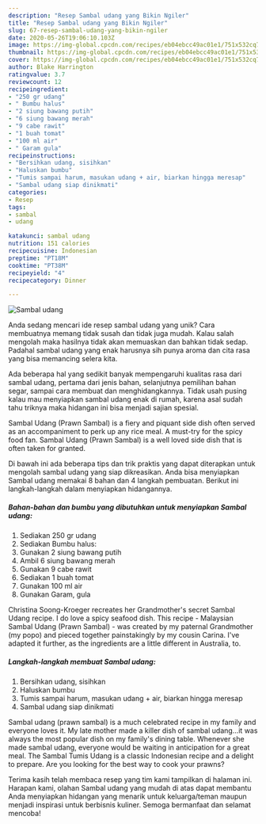 ```yaml
---
description: "Resep Sambal udang yang Bikin Ngiler"
title: "Resep Sambal udang yang Bikin Ngiler"
slug: 67-resep-sambal-udang-yang-bikin-ngiler
date: 2020-05-26T19:06:10.103Z
image: https://img-global.cpcdn.com/recipes/eb04ebcc49ac01e1/751x532cq70/sambal-udang-foto-resep-utama.jpg
thumbnail: https://img-global.cpcdn.com/recipes/eb04ebcc49ac01e1/751x532cq70/sambal-udang-foto-resep-utama.jpg
cover: https://img-global.cpcdn.com/recipes/eb04ebcc49ac01e1/751x532cq70/sambal-udang-foto-resep-utama.jpg
author: Blake Harrington
ratingvalue: 3.7
reviewcount: 12
recipeingredient:
- "250 gr udang"
- " Bumbu halus"
- "2 siung bawang putih"
- "6 siung bawang merah"
- "9 cabe rawit"
- "1 buah tomat"
- "100 ml air"
- " Garam gula"
recipeinstructions:
- "Bersihkan udang, sisihkan"
- "Haluskan bumbu"
- "Tumis sampai harum, masukan udang + air, biarkan hingga meresap"
- "Sambal udang siap dinikmati"
categories:
- Resep
tags:
- sambal
- udang

katakunci: sambal udang 
nutrition: 151 calories
recipecuisine: Indonesian
preptime: "PT18M"
cooktime: "PT38M"
recipeyield: "4"
recipecategory: Dinner

---
```



![Sambal udang](https://img-global.cpcdn.com/recipes/eb04ebcc49ac01e1/751x532cq70/sambal-udang-foto-resep-utama.jpg)

Anda sedang mencari ide resep sambal udang yang unik? Cara membuatnya memang tidak susah dan tidak juga mudah. Kalau salah mengolah maka hasilnya tidak akan memuaskan dan bahkan tidak sedap. Padahal sambal udang yang enak harusnya sih punya aroma dan cita rasa yang bisa memancing selera kita.

Ada beberapa hal yang sedikit banyak mempengaruhi kualitas rasa dari sambal udang, pertama dari jenis bahan, selanjutnya pemilihan bahan segar, sampai cara membuat dan menghidangkannya. Tidak usah pusing kalau mau menyiapkan sambal udang enak di rumah, karena asal sudah tahu triknya maka hidangan ini bisa menjadi sajian spesial.

Sambal Udang (Prawn Sambal) is a fiery and piquant side dish often served as an accompaniment to perk up any rice meal. A must-try for the spicy food fan. Sambal Udang (Prawn Sambal) is a well loved side dish that is often taken for granted.


Di bawah ini ada beberapa tips dan trik praktis yang dapat diterapkan untuk mengolah sambal udang yang siap dikreasikan. Anda bisa menyiapkan Sambal udang memakai 8 bahan dan 4 langkah pembuatan. Berikut ini langkah-langkah dalam menyiapkan hidangannya.

<!--inarticleads1-->

##### Bahan-bahan dan bumbu yang dibutuhkan untuk menyiapkan Sambal udang:

1. Sediakan 250 gr udang
1. Sediakan  Bumbu halus:
1. Gunakan 2 siung bawang putih
1. Ambil 6 siung bawang merah
1. Gunakan 9 cabe rawit
1. Sediakan 1 buah tomat
1. Gunakan 100 ml air
1. Gunakan  Garam, gula


Christina Soong-Kroeger recreates her Grandmother&#39;s secret Sambal Udang recipe. I do love a spicy seafood dish. This recipe - Malaysian Sambal Udang (Prawn Sambal) - was created by my paternal Grandmother (my popo) and pieced together painstakingly by my cousin Carina. I&#39;ve adapted it further, as the ingredients are a little different in Australia, to. 

<!--inarticleads2-->

##### Langkah-langkah membuat Sambal udang:

1. Bersihkan udang, sisihkan
1. Haluskan bumbu
1. Tumis sampai harum, masukan udang + air, biarkan hingga meresap
1. Sambal udang siap dinikmati


Sambal udang (prawn sambal) is a much celebrated recipe in my family and everyone loves it. My late mother made a killer dish of sambal udang…it was always the most popular dish on my family&#39;s dining table. Whenever she made sambal udang, everyone would be waiting in anticipation for a great meal. The Sambal Tumis Udang is a classic Indonesian recipe and a delight to prepare. Are you looking for the best way to cook your prawns? 

Terima kasih telah membaca resep yang tim kami tampilkan di halaman ini. Harapan kami, olahan Sambal udang yang mudah di atas dapat membantu Anda menyiapkan hidangan yang menarik untuk keluarga/teman maupun menjadi inspirasi untuk berbisnis kuliner. Semoga bermanfaat dan selamat mencoba!

